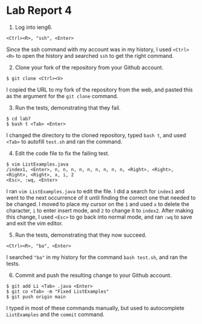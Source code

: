 # Lab Report 4
1. Log into ieng6.
```
<Ctrl><R>, "ssh", <Enter>
```
Since the ssh command with my account was in my history, I used `<Ctrl><R>` to open the history and searched `ssh` to get the right command.

2. Clone your fork of the repository from your Github account.
```
$ git clone <Ctrl><V>
```
I copied the URL to my fork of the repository from the web, and pasted this as the argument for the `git clone` command.

3. Run the tests, demonstrating that they fail.
```
$ cd lab7
$ bash t <Tab> <Enter>
```
I changed the directory to the cloned repository, typed `bash t`, and used `<Tab>` to autofill `test.sh` and ran the command. 

4. Edit the code file to fix the failing test.
```
$ vim ListExamples.java
/index1, <Enter>, n, n, n, n, n, n, n, n, n, <Right>, <Right>, <Right>, <Right>, x, i, 2
<Esc>, :wq, <Enter>
```
I ran `vim ListExamples.java` to edit the file. I did a search for `index1` and went to the next occurrence of it until finding the correct one that needed to be changed. I moved to place my cursor on the `1` and used `x` to delete the character, `i` to enter insert mode, and `2` to change it to `index2`. After making this change, I used `<Esc>` to go back into normal mode, and ran `:wq` to save and exit the vim editor.

5. Run the tests, demonstrating that they now succeed.
```
<Ctrl><R>, "ba", <Enter>
```
I searched `"ba"` in my history for the command `bash test.sh`, and ran the tests.

6. Commit and push the resulting change to your Github account.
```
$ git add Li <Tab> .java <Enter>
$ git co <Tab> -m "Fixed ListExamples"
$ git push origin main
```
I typed in most of these commands manually, but used <Tab> to autocomplete `ListExamples` and the `commit` command.
